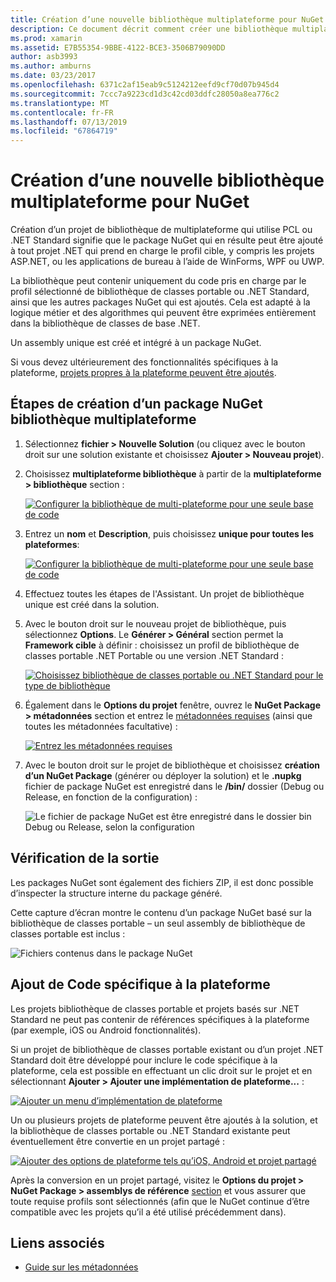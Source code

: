 ```yaml
---
title: Création d’une nouvelle bibliothèque multiplateforme pour NuGet
description: Ce document décrit comment créer une bibliothèque multiplateforme pour une utilisation avec NuGet. Cette technique est adaptée à la logique métier et les algorithmes qui peuvent être exprimées entièrement dans la bibliothèque de classes de Base .NET et seront exécutera donc sur toutes les plateformes cibles sans code spécifique à la plateforme.
ms.prod: xamarin
ms.assetid: E7B55354-9BBE-4122-BCE3-3506B79090DD
author: asb3993
ms.author: amburns
ms.date: 03/23/2017
ms.openlocfilehash: 6371c2af15eab9c5124212eefd9cf70d07b945d4
ms.sourcegitcommit: 7ccc7a9223cd1d3c42cd03ddfc28050a8ea776c2
ms.translationtype: MT
ms.contentlocale: fr-FR
ms.lasthandoff: 07/13/2019
ms.locfileid: "67864719"
---
```

# <a name="creating-a-new-multiplatform-library-for-nuget"></a>Création d’une nouvelle bibliothèque multiplateforme pour NuGet

Création d’un projet de bibliothèque de multiplateforme qui utilise PCL ou .NET Standard signifie que le package NuGet qui en résulte peut être ajouté à tout projet .NET qui prend en charge le profil cible, y compris les projets ASP.NET, ou les applications de bureau à l’aide de WinForms, WPF ou UWP.

La bibliothèque peut contenir uniquement du code pris en charge par le profil sélectionné de bibliothèque de classes portable ou .NET Standard, ainsi que les autres packages NuGet qui est ajoutés.
Cela est adapté à la logique métier et des algorithmes qui peuvent être exprimées entièrement dans la bibliothèque de classes de base .NET.

Un assembly unique est créé et intégré à un package NuGet.

Si vous devez ultérieurement des fonctionnalités spécifiques à la plateforme, [projets propres à la plateforme peuvent être ajoutés](#add-platforms).

## <a name="steps-to-create-a-multiplatform-library-nuget"></a>Étapes de création d’un package NuGet bibliothèque multiplateforme

1. Sélectionnez **fichier > Nouvelle Solution** (ou cliquez avec le bouton droit sur une solution existante et choisissez **Ajouter > Nouveau projet**).

2. Choisissez **multiplateforme bibliothèque** à partir de la **multiplateforme > bibliothèque** section :

   [![](single-codebase-images/mulitplatform-library-sml.png "Configurer la bibliothèque de multi-plateforme pour une seule base de code")](single-codebase-images/mulitplatform-library.png#lightbox)

3. Entrez un **nom** et **Description**, puis choisissez **unique pour toutes les plateformes**:

   [![](single-codebase-images/single-configure-sml.png "Configurer la bibliothèque de multi-plateforme pour une seule base de code")](single-codebase-images/single-configure.png#lightbox)

4. Effectuez toutes les étapes de l'Assistant. Un projet de bibliothèque unique est créé dans la solution.

5. Avec le bouton droit sur le nouveau projet de bibliothèque, puis sélectionnez **Options**. Le **Générer > Général** section permet la **Framework cible** à définir : choisissez un profil de bibliothèque de classes portable .NET Portable ou une version .NET Standard :

   [![](single-codebase-images/single-choose-type-sml.png "Choisissez bibliothèque de classes portable ou .NET Standard pour le type de bibliothèque")](single-codebase-images/single-choose-type.png#lightbox)

6. Également dans le **Options du projet** fenêtre, ouvrez le **NuGet Package > métadonnées** section et entrez le [métadonnées requises](~/cross-platform/app-fundamentals/nuget-multiplatform-libraries/metadata.md) (ainsi que toutes les métadonnées facultative) :

   [![](single-codebase-images/single-metadata-sml.png "Entrez les métadonnées requises")](single-codebase-images/single-metadata.png#lightbox)

7. Avec le bouton droit sur le projet de bibliothèque et choisissez **création d’un NuGet Package** (générer ou déployer la solution) et le **.nupkg** fichier de package NuGet est enregistré dans le **/bin/** dossier (Debug ou Release, en fonction de la configuration) :

   ![](single-codebase-images/create-nuget-package.png "Le fichier de package NuGet est être enregistré dans le dossier bin Debug ou Release, selon la configuration")


## <a name="verifying-the-output"></a>Vérification de la sortie

Les packages NuGet sont également des fichiers ZIP, il est donc possible d’inspecter la structure interne du package généré.

Cette capture d’écran montre le contenu d’un package NuGet basé sur la bibliothèque de classes portable – un seul assembly de bibliothèque de classes portable est inclus :

![](single-codebase-images/nuget-output.png "Fichiers contenus dans le package NuGet")

<a name="add-platforms" />

## <a name="adding-platform-specific-code"></a>Ajout de Code spécifique à la plateforme

Les projets bibliothèque de classes portable et projets basés sur .NET Standard ne peut pas contenir de références spécifiques à la plateforme (par exemple, iOS ou Android fonctionnalités).

Si un projet de bibliothèque de classes portable existant ou d’un projet .NET Standard doit être développé pour inclure le code spécifique à la plateforme, cela est possible en effectuant un clic droit sur le projet et en sélectionnant **Ajouter > Ajouter une implémentation de plateforme...** :

[![](single-codebase-images/add-later-sml.png "Ajouter un menu d’implémentation de plateforme")](single-codebase-images/add-later.png#lightbox)

Un ou plusieurs projets de plateforme peuvent être ajoutés à la solution, et la bibliothèque de classes portable ou .NET Standard existante peut éventuellement être convertie en un projet partagé :

[![](single-codebase-images/add-later-platforms-sml.png "Ajouter des options de plateforme tels qu’iOS, Android et projet partagé")](single-codebase-images/add-later-platforms-sml.png#lightbox)

Après la conversion en un projet partagé, visitez le **Options du projet > NuGet Package > assemblys de référence**
[section](~/cross-platform/app-fundamentals/nuget-multiplatform-libraries/platform-specific.md) et vous assurer que toute requise profils sont sélectionnés (afin que le NuGet continue d’être compatible avec les projets qu’il a été utilisé précédemment dans).


## <a name="related-links"></a>Liens associés

- [Guide sur les métadonnées](~/cross-platform/app-fundamentals/nuget-multiplatform-libraries/metadata.md)
